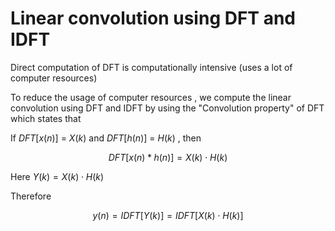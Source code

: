# Linear convolution using DFT and IDFT
Direct computation of DFT is computationally intensive (uses a lot of computer resources)

To reduce the usage of computer resources , we compute the linear convolution using DFT and IDFT by using the "Convolution property" of DFT which states that 

If $DFT[ x(n) ]$ = $X(k)$ and $DFT[ h(n) ]$ = $H(k)$ , then 

$$DFT[x(n) * h(n)] = X(k) \cdot H(k)$$

Here $Y(k) = X(k) \cdot H(k)$

Therefore

$$y(n) = IDFT[Y(k)] = IDFT[X(k) \cdot H(k)]$$
